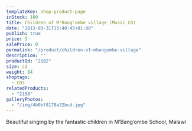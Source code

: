 ```yaml
---
templateKey: shop-product-page
inStock: 100
title: Children of M'Bang'ombe village (Music CD)
date: "2013-03-31T15:40:45+01:00"
publish: true
price: 5
salePrice: 0
permalink: "/product/children-of-mbangombe-village"
description: ""
productId: "2102"
size: cd
weight: 84
shoptags:
  - CDs
relatedProducts:
  - "2158"
galleryPhotos:
  - "/img/4b0bf8178a32bcd.jpg"
---
```


Beautiful singing by the fantastic children in M’Bang’ombe School, Malawi
